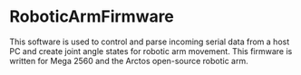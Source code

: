 # RoboticArmFirmware
This software is used to control and parse incoming serial data from a host PC and create joint angle states for robotic arm movement. This firmware is written for Mega 2560 and the Arctos open-source robotic arm. 

